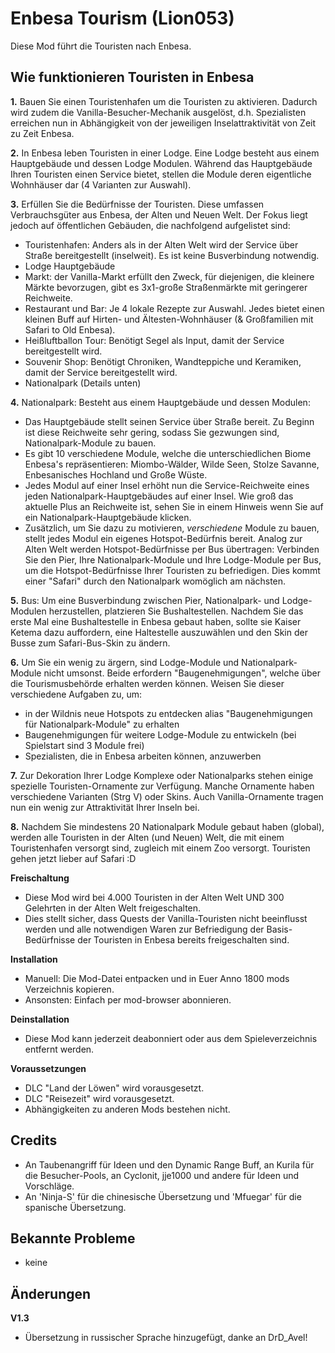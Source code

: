 # Enbesa Tourism (Lion053)

Diese Mod führt die Touristen nach Enbesa.

## Wie funktionieren Touristen in Enbesa

**1.** Bauen Sie einen Touristenhafen um die Touristen zu aktivieren. Dadurch wird zudem die Vanilla-Besucher-Mechanik ausgelöst, d.h. Spezialisten erreichen nun in Abhängigkeit von der jeweiligen Inselattraktivität von Zeit zu Zeit Enbesa.

**2.** In Enbesa leben Touristen in einer Lodge. Eine Lodge besteht aus einem Hauptgebäude und dessen Lodge Modulen. Während das Hauptgebäude Ihren Touristen einen Service bietet, stellen die Module deren eigentliche Wohnhäuser dar (4 Varianten zur Auswahl).

**3.** Erfüllen Sie die Bedürfnisse der Touristen. Diese umfassen Verbrauchsgüter aus Enbesa, der Alten und Neuen Welt. Der Fokus liegt jedoch auf öffentlichen Gebäuden, die nachfolgend aufgelistet sind:

- Touristenhafen: Anders als in der Alten Welt wird der Service über Straße bereitgestellt (inselweit). Es ist keine Busverbindung notwendig.
- Lodge Hauptgebäude
- Markt: der Vanilla-Markt erfüllt den Zweck, für diejenigen, die kleinere Märkte bevorzugen, gibt es 3x1-große Straßenmärkte mit geringerer Reichweite.
- Restaurant und Bar: Je 4 lokale Rezepte zur Auswahl. Jedes bietet einen kleinen Buff auf Hirten- und Ältesten-Wohnhäuser (& Großfamilien mit Safari to Old Enbesa).
- Heißluftballon Tour: Benötigt Segel als Input, damit der Service bereitgestellt wird.
- Souvenir Shop: Benötigt Chroniken, Wandteppiche und Keramiken, damit der Service bereitgestellt wird.
- Nationalpark (Details unten)

**4.** Nationalpark: Besteht aus einem Hauptgebäude und dessen Modulen:

- Das Hauptgebäude stellt seinen Service über Straße bereit. Zu Beginn ist diese Reichweite sehr gering, sodass Sie gezwungen sind, Nationalpark-Module zu bauen.
- Es gibt 10 verschiedene Module, welche die unterschiedlichen Biome Enbesa's repräsentieren: Miombo-Wälder, Wilde Seen, Stolze Savanne, Enbesanisches Hochland und Große Wüste.
- Jedes Modul auf einer Insel erhöht nun die Service-Reichweite eines jeden Nationalpark-Hauptgebäudes auf einer Insel. Wie groß das aktuelle Plus an Reichweite ist, sehen Sie in einem Hinweis wenn Sie auf ein Nationalpark-Hauptgebäude klicken.
- Zusätzlich, um Sie dazu zu motivieren, *verschiedene* Module zu bauen, stellt jedes Modul ein eigenes Hotspot-Bedürfnis bereit. Analog zur Alten Welt werden Hotspot-Bedürfnisse per Bus übertragen: Verbinden Sie den Pier, Ihre Nationalpark-Module und Ihre Lodge-Module per Bus, um die Hotspot-Bedürfnisse Ihrer Touristen zu befriedigen. Dies kommt einer "Safari" durch den Nationalpark womöglich am nächsten.

**5.** Bus: Um eine Busverbindung zwischen Pier, Nationalpark- und Lodge-Modulen herzustellen, platzieren Sie Bushaltestellen. Nachdem Sie das erste Mal eine Bushaltestelle in Enbesa gebaut haben, sollte sie Kaiser Ketema dazu auffordern, eine Haltestelle auszuwählen und den Skin der Busse zum Safari-Bus-Skin zu ändern.

**6.** Um Sie ein wenig zu ärgern, sind Lodge-Module und Nationalpark-Module nicht umsonst. Beide erfordern "Baugenehmigungen", welche über die Tourismusbehörde erhalten werden können. Weisen Sie dieser verschiedene Aufgaben zu, um:

- in der Wildnis neue Hotspots zu entdecken alias "Baugenehmigungen für Nationalpark-Module" zu erhalten
- Baugenehmigungen für weitere Lodge-Module zu entwickeln (bei Spielstart sind 3 Module frei)
- Spezialisten, die in Enbesa arbeiten können, anzuwerben

**7.** Zur Dekoration Ihrer Lodge Komplexe oder Nationalparks stehen einige spezielle Touristen-Ornamente zur Verfügung. Manche Ornamente haben verschiedene Varianten (Strg V) oder Skins. Auch Vanilla-Ornamente tragen nun ein wenig zur Attraktivität Ihrer Inseln bei.

**8.** Nachdem Sie mindestens 20 Nationalpark Module gebaut haben (global), werden alle Touristen in der Alten (und Neuen) Welt, die mit einem Touristenhafen versorgt sind, zugleich mit einem Zoo versorgt. Touristen gehen jetzt lieber auf Safari :D

**Freischaltung**

- Diese Mod wird bei 4.000 Touristen in der Alten Welt UND 300 Gelehrten in der Alten Welt freigeschalten.
- Dies stellt sicher, dass Quests der Vanilla-Touristen nicht beeinflusst werden und alle notwendigen Waren zur Befriedigung der Basis-Bedürfnisse der Touristen in Enbesa bereits freigeschalten sind.

**Installation**

- Manuell: Die Mod-Datei entpacken und in Euer Anno 1800 mods Verzeichnis kopieren.
- Ansonsten: Einfach per mod-browser abonnieren.

**Deinstallation**

- Diese Mod kann jederzeit deabonniert oder aus dem Spieleverzeichnis entfernt werden.

**Voraussetzungen**

- DLC "Land der Löwen" wird vorausgesetzt.
- DLC "Reisezeit" wird vorausgesetzt.
- Abhängigkeiten zu anderen Mods bestehen nicht.

## Credits

- An Taubenangriff für Ideen und den Dynamic Range Buff, an Kurila für die Besucher-Pools, an Cyclonit, jje1000 und andere für Ideen und Vorschläge.
- An 'Ninja-S' für die chinesische Übersetzung und 'Mfuegar' für die spanische Übersetzung.

## Bekannte Probleme

- keine

## Änderungen

**V1.3**

- Übersetzung in russischer Sprache hinzugefügt, danke an DrD_Avel!



